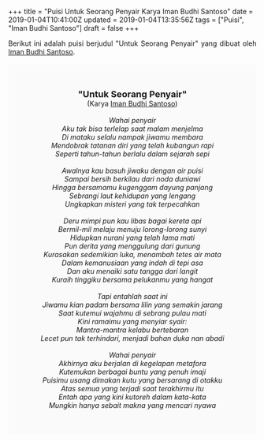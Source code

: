 +++
title = "Puisi Untuk Seorang Penyair Karya Iman Budhi Santoso"
date = 2019-01-04T10:41:00Z
updated = 2019-01-04T13:35:56Z
tags = ["Puisi", "Iman Budhi Santoso"]
draft = false
+++

<div dir="ltr" style="text-align: left;" trbidi="on"><div style="text-align: justify;">Berikut ini adalah puisi berjudul "Untuk Seorang Penyair" yang dibuat oleh <a href="https://id.wikipedia.org/wiki/Iman_Budhi_Santosa" target="_blank">Iman Budhi Santoso</a>.</div><br /><div style="background: #FAFAFA; font-size: 14px; height: auto; margin: 0 auto; padding: 50px; text-align: center; width: auto;"><span style="font-size: 18px;"><b>"Untuk Seorang Penyair"</b></span><br />(Karya <a href="https://www.sekata.web.id/tags/iman-budhi-santosa" target="_blank">Iman Budhi Santoso</a>)<br /><br /><i>Wahai penyair<br />Aku tak bisa terlelap saat malam menjelma<br />Di mataku selalu nampak jiwamu membara<br />Mendobrak tatanan diri yang telah kubangun rapi<br />Seperti tahun-tahun berlalu dalam sejarah sepi<br /><br />Awalnya kau basuh jiwaku dengan air puisi<br />Sampai bersih berkilau dari noda duniawi<br />Hingga bersamamu kugenggam dayung panjang<br />Sebrangi laut kehidupan yang lengang<br />Ungkapkan misteri yang tak terpecahkan<br /><br />Deru mimpi pun kau libas bagai kereta api<br />Bermil-mil melaju menuju lorong-lorong sunyi<br />Hidupkan nurani yang telah lama mati<br />Pun derita yang menggulung dari gunung<br />Kurasakan sedemikian luka, menambah tetes air mata<br />Dalam kemanusiaan yang indah di tepi asa<br />Dan aku menaiki satu tangga dari langit<br />Kuraih tinggiku bersama pelukanmu yang hangat<br /><br />Tapi entahlah saat ini<br />Jiwamu kian padam bersama lilin yang semakin jarang<br />Saat kutemui wajahmu di sebrang pulau mati<br />Kini ramaimu yang menyiar syair:<br />Mantra-mantra kelabu bertebaran<br />Lecet pun tak terhindari, menjadi bahan duka nan abadi<br /><br />Wahai penyair<br />Akhirnya aku berjalan di kegelapan metafora<br />Kutemukan berbagai buntu yang penuh imaji<br />Puisimu usang dimakan kutu yang bersarang di otakku<br />Atas semua yang terjadi saat terakhirmu itu<br />Entah apa yang kini kutoreh dalam kata-kata<br />Mungkin hanya sebait makna yang mencari nyawa<br /></i> </div></div>

